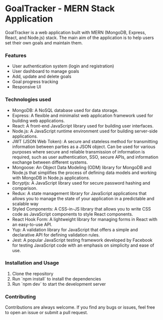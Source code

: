 <h1>GoalTracker - MERN Stack Application</h1>
<p>
    GoalTracker is a web application built with MERN (MongoDB, Express, React, and Node.js) stack. The main aim of the application is to help users set their own goals and     maintain them.
</p>
<h3>Features</h3>
<ul>
  <li>User authentication system (login and registration)</li>
  <li>User dashboard to manage goals</li>
  <li>Add, update and delete goals</li>
  <li>Goal progress tracking</li>
  <li>Responsive UI</li>
</ul>
<h3>Technologies used</h3>
<ul>
  <li>MongoDB: A NoSQL database used for data storage.</li>
  <li>Express: A flexible and minimalist web application framework used for building web applications.</li>
  <li>React: A front-end JavaScript library used for building user interfaces.</li>
  <li>Node.js: A JavaScript runtime environment used for building server-side applications.</li>
  <li>JWT (JSON Web Token): A secure and stateless method for transmitting information between parties as a JSON object. Can be used for various purposes where secure and reliable transmission of information is required, such as user authentication, SSO, secure APIs, and information exchange between different systems.</li>
  <li>Mongoose: An Object Data Modeling (ODM) library for MongoDB and Node.js that simplifies the process of defining data models and working with MongoDB in Node.js           applications.
  </li>
  <li>Bcryptjs: A JavaScript library used for secure password hashing and comparison.</li>
  <li>Redux: A state management library for JavaScript applications that allows you to manage the state of your application in a predictable and scalable way</li>
  <li>Styled Components: A CSS-in-JS library that allows you to write CSS code as JavaScript components to style React components.</li>
  <li>React Hook Form: A lightweight library for managing forms in React with an easy-to-use API.</li> 
  <li>Yup: A validation library for JavaScript that offers a simple and declarative API for defining validation rules.</li>
  <li>Jest: A popular JavaScript testing framework developed by Facebook for testing JavaScript code with an emphasis on simplicity and ease of use.</li>
</ul>
<h3>Installation and Usage</h3>
<ol>
  <li>Clone the repository</li>
  <li>Run `npm install` to install the dependencies</li>
  <li>Run `npm dev` to start the development server</li>
</ol>
<h3>Contributing</h3>
<p>
  Contributions are always welcome. If you find any bugs or issues, feel free to open an issue or submit a pull request.
</p>

